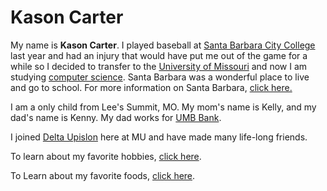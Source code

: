 # Kason Carter

My name is **Kason Carter**. I played baseball at <a href="https://www.sbcc.edu" target="_blank">Santa Barbara City College</a> last year and had an injury that would have put me out of the game for a while so I decided to transfer to the [University of Missouri](https://missouri.edu) and now I am studying [computer science](codeexample.md). Santa Barbara was a wonderful place to live and go to school. For more information on Santa Barbara, [click here.](SantaBarbara.md)

I am a only child from Lee's Summit, MO.  My mom's name is Kelly, and my dad's name is Kenny.  My dad works for [UMB Bank](https://umb.com). 

I  joined [Delta Upislon](Frat.md) here at MU and have made many life-long friends.

To learn about my favorite hobbies, [click here](Hobbies.md).

To Learn about my favorite foods, [click here](FavoriteFoods.md).



